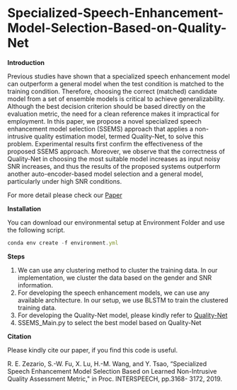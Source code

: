 # Specialized-Speech-Enhancement-Model-Selection-Based-on-Quality-Net
**Introduction**

Previous studies have shown that a specialized speech enhancement model can outperform a general model when the test condition is matched to the training condition. Therefore, choosing the correct (matched) candidate model from a set of ensemble models is critical to achieve generalizability. Although the best decision criterion should be based directly on the evaluation metric, the need for a clean reference makes it impractical for employment. In this paper, we propose a novel specialized speech enhancement model selection (SSEMS) approach that applies a non-intrusive quality estimation model, termed Quality-Net, to solve this problem. Experimental results first confirm the effectiveness of the proposed SSEMS approach. Moreover, we observe that the correctness of Quality-Net in choosing the most suitable model increases as input noisy SNR increases, and thus the results of the proposed systems outperform another auto-encoder-based model selection and a general model, particularly under high SNR conditions. 

For more detail please check our <a href="https://www.isca-speech.org/archive_v0/Interspeech_2019/pdfs/2425.pdf" target="_blank">Paper</a>

**Installation**

You can download our environmental setup at Environment Folder and use the following script.
```js
conda env create -f environment.yml
```
**Steps**
1. We can use any clustering method to cluster the training data. In our implementation, we cluster the data based on the gender and SNR information. 
2. For developing the speech enhancement models, we can use any available architecture. In our setup, we use BLSTM to train the clustered training data.
3. For developing the Quality-Net model, please kindly refer to <a href="https://github.com/JasonSWFu/Quality-Net" target="Quality-Net">Quality-Net</a>
4. SSEMS_Main.py to select the best model based on Quality-Net

**Citation**

Please kindly cite our paper, if you find this code is useful.

<a id="1"></a> 
R. E. Zezario, S.-W. Fu, X. Lu, H.-M. Wang, and Y. Tsao, “Specialized
Speech Enhancement Model Selection Based on Learned Non-Intrusive Quality Assessment Metric," in Proc. INTERSPEECH, pp.3168-
3172, 2019.
